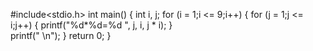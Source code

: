 #include<stdio.h>
int main()
{
	int i, j;
	for (i = 1;i <= 9;i++)
	{
		for (j = 1;j <= i;j++)
		{
			printf("%d*%d=%d ", j, i, j * i);
		}	
		printf(" \n");
	}
	return 0;
}
